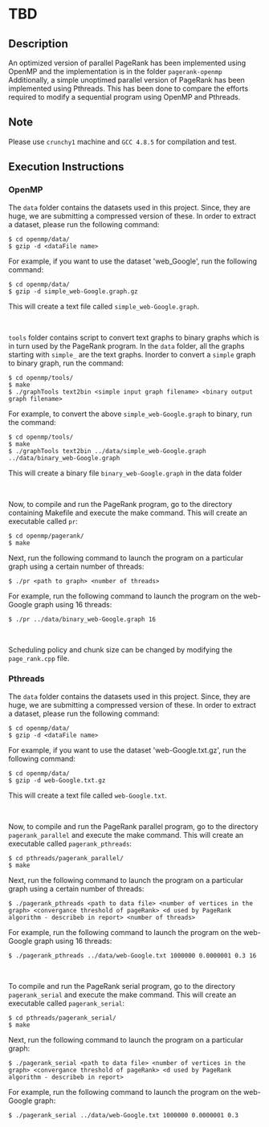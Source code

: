 # TBD

## Description

An optimized version of parallel PageRank has been implemented using OpenMP and the implementation is in the folder `pagerank-openmp` Additionally, a simple unoptimed parallel version of PageRank has been implemented using Pthreads. This has been done to compare the efforts required to modify a sequential program using OpenMP and Pthreads.

## Note
Please use `crunchy1` machine and `GCC 4.8.5` for compilation and test.

## Execution Instructions

### OpenMP

The `data` folder contains the datasets used in this project. Since, they are huge, we are submitting a compressed version of these. In order to extract a dataset, please run the following command:
```
$ cd openmp/data/
$ gzip -d <dataFile name>
```
For example, if you want to use the dataset 'web_Google', run the following command:
```
$ cd openmp/data/
$ gzip -d simple_web-Google.graph.gz
```
This will create a text file called `simple_web-Google.graph`.

<br/>

`tools` folder contains script to convert text graphs to binary graphs which is in turn used by the PageRank program. In the `data` folder, all the graphs starting with `simple_` are the text graphs. Inorder to convert a `simple` graph to binary graph, run the command:
```
$ cd openmp/tools/
$ make
$ ./graphTools text2bin <simple input graph filename> <binary output graph filename>
```
For example, to convert the above `simple_web-Google.graph` to binary, run the command:
```
$ cd openmp/tools/
$ make
$ ./graphTools text2bin ../data/simple_web-Google.graph ../data/binary_web-Google.graph
```
This will create a binary file `binary_web-Google.graph` in the data folder

<br/>

Now, to compile and run the PageRank program, go to the directory containing Makefile and execute the make command. This will create an executable called `pr`:
```
$ cd openmp/pagerank/
$ make
```
Next, run the following command to launch the program on a particular graph using a certain number of threads:
```
$ ./pr <path to graph> <number of threads> 
```
For example, run the following command to launch the program on the web-Google graph using 16 threads:
```
$ ./pr ../data/binary_web-Google.graph 16 
```

<br/>

Scheduling policy and chunk size can be changed by modifying the `page_rank.cpp` file.

### Pthreads

The `data` folder contains the datasets used in this project. Since, they are huge, we are submitting a compressed version of these. In order to extract a dataset, please run the following command:
```
$ cd openmp/data/
$ gzip -d <dataFile name>
```
For example, if you want to use the dataset 'web-Google.txt.gz', run the following command:
```
$ cd openmp/data/
$ gzip -d web-Google.txt.gz
```
This will create a text file called `web-Google.txt`.

<br/>

Now, to compile and run the PageRank parallel program, go to the directory `pagerank_parallel` and execute the make command. This will create an executable called `pagerank_pthreads`:
```
$ cd pthreads/pagerank_parallel/
$ make
```
Next, run the following command to launch the program on a particular graph using a certain number of threads:
```
$ ./pagerank_pthreads <path to data file> <number of vertices in the graph> <convergance threshold of pageRank> <d used by PageRank algorithm - describeb in report> <number of threads>
```
For example, run the following command to launch the program on the web-Google graph using 16 threads:
```
$ ./pagerank_pthreads ../data/web-Google.txt 1000000 0.0000001 0.3 16
```

<br/>

To compile and run the PageRank serial program, go to the directory `pagerank_serial` and execute the make command. This will create an executable called `pagerank_serial`:
```
$ cd pthreads/pagerank_serial/
$ make
```
Next, run the following command to launch the program on a particular graph:
```
$ ./pagerank_serial <path to data file> <number of vertices in the graph> <convergance threshold of pageRank> <d used by PageRank algorithm - describeb in report>
```
For example, run the following command to launch the program on the web-Google graph:
```
$ ./pagerank_serial ../data/web-Google.txt 1000000 0.0000001 0.3
```

<br/>
